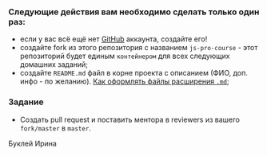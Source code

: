 ### Следующие действия вам необходимо сделать только один раз:

- если у вас всё ещё нет [GitHub](https://github.com/) аккаунта, создайте его!
- создайте fork из этого репозитория с названием `js-pro-course` - этот репозиторий будет единым `контейнером` для всех следующих домашних заданий;
- создайте `README.md` файл в корне проекта с описанием (ФИО, доп. инфо - по желанию). [Как оформлять файлы расширения `.md`](https://guides.github.com/features/mastering-markdown/);

### Задание
- Создать pull request и поставить ментора в reviewers из вашего `fork/master` в `master`.

Буклей Ирина

